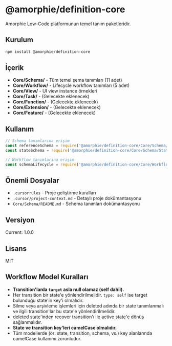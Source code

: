 # @amorphie/definition-core

Amorphie Low-Code platformunun temel tanım paketleridir.

## Kurulum

```bash
npm install @amorphie/definition-core
```

## İçerik

- **Core/Schema/** - Tüm temel şema tanımları (11 adet)
- **Core/Workflow/** - Lifecycle workflow tanımları (5 adet)
- **Core/View/** - UI view instance örnekleri
- **Core/Task/** - (Gelecekte eklenecek)
- **Core/Function/** - (Gelecekte eklenecek)
- **Core/Extension/** - (Gelecekte eklenecek)
- **Core/Feature/** - (Gelecekte eklenecek)

## Kullanım

```javascript
// Schema tanımlarına erişim
const referenceSchema = require('@amorphie/definition-core/Core/Schema/Reference.1.0.0.json');
const stateSchema = require('@amorphie/definition-core/Core/Schema/State.1.0.0.json');

// Workflow tanımlarına erişim
const schemaLifecycle = require('@amorphie/definition-core/Core/Workflow/Schema.1.0.0.json');
```

## Önemli Dosyalar

- `.cursorrules` - Proje geliştirme kuralları
- `.cursor/project-context.md` - Detaylı proje dokümantasyonu
- `Core/Schema/README.md` - Schema tanımları dokümantasyonu

## Versiyon

Current: 1.0.0

## Lisans

MIT 

## Workflow Model Kuralları

- **Transition'larda `target` asla null olamaz (self dahil).**
- Her transition bir state'e yönlendirilmelidir. `type: self` ise target bulunduğu state'in key'i olmalıdır.
- Silme veya arşivleme işlemleri için deleted adında bir state tanımlanmalı ve ilgili transition'lar bu state'e yönlendirilmelidir.
- deleted state'inden recover transition'ı ile active state'e dönüş sağlanmalıdır.
- **State ve transition key'leri camelCase olmalıdır.**
- Tüm modellerde (ör: state, transition, schema, vs.) key alanlarında camelCase kullanımı zorunludur. 
